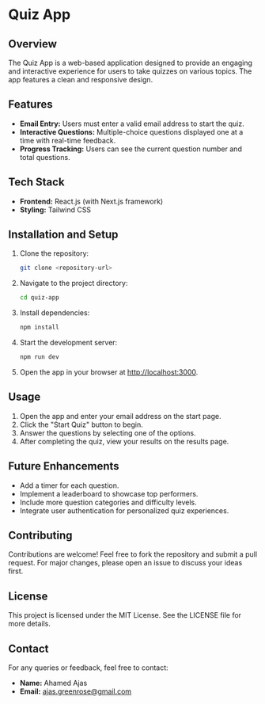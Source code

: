 # Quiz App

## Overview
The Quiz App is a web-based application designed to provide an engaging and interactive experience for users to take quizzes on various topics. The app features a clean and responsive design.

## Features
- **Email Entry:** Users must enter a valid email address to start the quiz.
- **Interactive Questions:** Multiple-choice questions displayed one at a time with real-time feedback.
- **Progress Tracking:** Users can see the current question number and total questions.

## Tech Stack
- **Frontend:** React.js (with Next.js framework)
- **Styling:** Tailwind CSS

## Installation and Setup
1. Clone the repository:
   ```bash
   git clone <repository-url>
   ```

2. Navigate to the project directory:
   ```bash
   cd quiz-app
   ```

3. Install dependencies:
   ```bash
   npm install
   ```

4. Start the development server:
   ```bash
   npm run dev
   ```

5. Open the app in your browser at [http://localhost:3000](http://localhost:3000).

## Usage
1. Open the app and enter your email address on the start page.
2. Click the "Start Quiz" button to begin.
3. Answer the questions by selecting one of the options.
4. After completing the quiz, view your results on the results page.


## Future Enhancements
- Add a timer for each question.
- Implement a leaderboard to showcase top performers.
- Include more question categories and difficulty levels.
- Integrate user authentication for personalized quiz experiences.

## Contributing
Contributions are welcome! Feel free to fork the repository and submit a pull request. For major changes, please open an issue to discuss your ideas first.

## License
This project is licensed under the MIT License. See the LICENSE file for more details.

## Contact
For any queries or feedback, feel free to contact:
- **Name:** Ahamed Ajas
- **Email:** [ajas.greenrose@gmail.com](mailto:ahamed.ajas@example.com)

